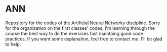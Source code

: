 # ANN
Repository for the codes of the Artificial Neural Networks discipline.
Sorry for the organization on the first classes' codes, I'm learning through the course the best way to do the exercises fast maintaing good code practices.
If you want some explanation, feel free to contact me. I'll be glad to help.

